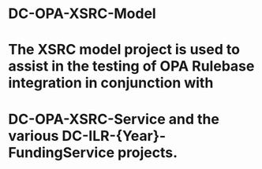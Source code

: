 # DC-OPA-XSRC-Model
#
# The XSRC model project is used to assist in the testing of OPA Rulebase integration in conjunction with 
# DC-OPA-XSRC-Service and the various DC-ILR-{Year}-FundingService projects.